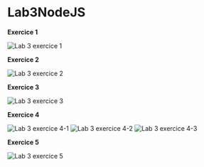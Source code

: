 # Lab3NodeJS

**Exercice 1**

![Lab 3 exercice 1](https://user-images.githubusercontent.com/77453496/195941179-69081178-2585-4e43-aa16-ce89f60210da.png)

**Exercice 2**

![Lab 3 exercice 2](https://user-images.githubusercontent.com/77453496/195941185-9087c77e-0ea2-441a-81ca-e52351d27119.png)

**Exercice 3**

![Lab 3 exercice 3](https://user-images.githubusercontent.com/77453496/195941194-ada6a271-2b04-49bb-bf68-84949968b0f8.png)

**Exercice 4**

![Lab 3 exercice 4-1](https://user-images.githubusercontent.com/77453496/195941207-f3996527-17c7-4d29-9276-07e2b20fcebd.png)
![Lab 3 exercice 4-2](https://user-images.githubusercontent.com/77453496/195941264-349fdeee-217f-4efc-b379-56238f41e435.png)
![Lab 3 exercice 4-3](https://user-images.githubusercontent.com/77453496/195941602-4ce1ff58-880c-41d9-a70c-f91db9a4c728.png)



**Exercice 5**

![Lab 3 exercice 5](https://user-images.githubusercontent.com/77453496/195941623-0d7b9feb-118f-4ec4-a671-e3c0c715bdb4.png)
